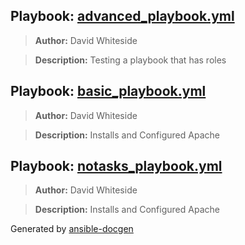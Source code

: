 ## Playbook: [advanced_playbook.yml](advanced_playbook.yml)
> **Author:** David Whiteside

> **Description:** Testing a playbook that has roles


## Playbook: [basic_playbook.yml](basic_playbook.yml)
> **Author:** David Whiteside

> **Description:** Installs and Configured Apache


## Playbook: [notasks_playbook.yml](notasks_playbook.yml)
> **Author:** David Whiteside

> **Description:** Installs and Configured Apache



Generated by [ansible-docgen](https://www.github.com/starboarder2001/ansible-docgen)
